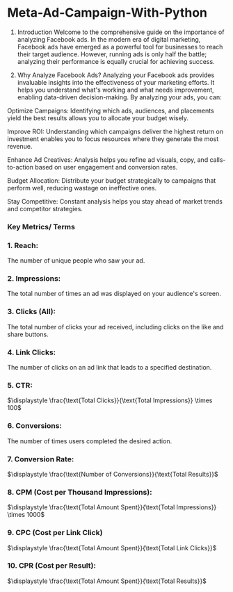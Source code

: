 # Meta-Ad-Campaign-With-Python

1. Introduction
Welcome to the comprehensive guide on the importance of analyzing Facebook ads. In the modern era of digital marketing, Facebook ads have emerged as a powerful tool for businesses to reach their target audience. However, running ads is only half the battle; analyzing their performance is equally crucial for achieving success.

2. Why Analyze Facebook Ads?
Analyzing your Facebook ads provides invaluable insights into the effectiveness of your marketing efforts. It helps you understand what's working and what needs improvement, enabling data-driven decision-making. By analyzing your ads, you can:

Optimize Campaigns: Identifying which ads, audiences, and placements yield the best results allows you to allocate your budget wisely.

Improve ROI: Understanding which campaigns deliver the highest return on investment enables you to focus resources where they generate the most revenue.

Enhance Ad Creatives: Analysis helps you refine ad visuals, copy, and calls-to-action based on user engagement and conversion rates.

Budget Allocation: Distribute your budget strategically to campaigns that perform well, reducing wastage on ineffective ones.

Stay Competitive: Constant analysis helps you stay ahead of market trends and competitor strategies.

### Key Metrics/ Terms

### 1. Reach: 

The number of unique people who saw your ad.

### 2. Impressions: 

The total number of times an ad was displayed on your audience's screen.

### 3. Clicks (All): 

The total number of clicks your ad received, including clicks on the like and share buttons.

### 4. Link Clicks: 

The number of clicks on an ad link that leads to a specified destination.

### 5. CTR: 

$\displaystyle \frac{\text{Total Clicks}}{\text{Total Impressions}} \times 100$

### 6. Conversions: 

The number of times users completed the desired action.
### 7. Conversion Rate: 

$\displaystyle \frac{\text{Number of Conversions}}{\text{Total Results}}$

### 8. CPM (Cost per Thousand Impressions):

$\displaystyle \frac{\text{Total Amount Spent}}{\text{Total Impressions}} \times 1000$

### 9. CPC (Cost per Link Click)

$\displaystyle \frac{\text{Total Amount Spent}}{\text{Total Link Clicks}}$

### 10. CPR (Cost per Result):
$\displaystyle \frac{\text{Total Amount Spent}}{\text{Total Results}}$
